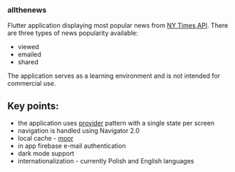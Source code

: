 ### allthenews

Flutter application displaying most popular news from [NY Times API](https://developer.nytimes.com/apis). There are three types of news popularity available:
- viewed
- emailed
- shared

The application serves as a learning environment and is not intended for commercial use.

## Key points:

-  the application uses [provider](https://pub.dev/packages/provider) pattern with a single state per screen 
-  navigation is handled using Navigator 2.0
-  local cache - [moor](https://pub.dev/packages/moor_flutter)
-  in app firebase e-mail authentication
-  dark mode support
-  internationalization - currently Polish and English languages



